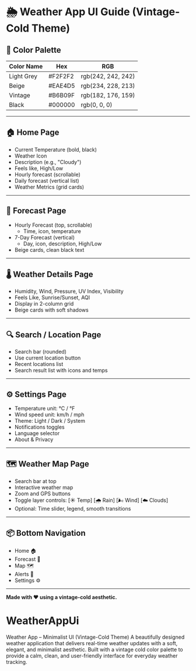 # 🌦️ Weather App UI Guide (Vintage-Cold Theme)

## 🎨 Color Palette
| Color Name | Hex     | RGB              |
|------------|---------|------------------|
| Light Grey | #F2F2F2 | rgb(242, 242, 242) |
| Beige      | #EAE4D5 | rgb(234, 228, 213) |
| Vintage    | #B6B09F | rgb(182, 176, 159) |
| Black      | #000000 | rgb(0, 0, 0)       |

---

## 🏠 Home Page
- Current Temperature (bold, black)
- Weather Icon
- Description (e.g., "Cloudy")
- Feels like, High/Low
- Hourly forecast (scrollable)
- Daily forecast (vertical list)
- Weather Metrics (grid cards)

---

## 📅 Forecast Page
- Hourly Forecast (top, scrollable)
  - Time, icon, temperature
- 7-Day Forecast (vertical)
  - Day, icon, description, High/Low
- Beige cards, clean black text

---

## 🌡️ Weather Details Page
- Humidity, Wind, Pressure, UV Index, Visibility
- Feels Like, Sunrise/Sunset, AQI
- Display in 2-column grid
- Beige cards with soft shadows

---

## 🔍 Search / Location Page
- Search bar (rounded)
- Use current location button
- Recent locations list
- Search result list with icons and temps

---

## ⚙️ Settings Page
- Temperature unit: °C / °F
- Wind speed unit: km/h / mph
- Theme: Light / Dark / System
- Notifications toggles
- Language selector
- About & Privacy

---

## 🗺️ Weather Map Page
- Search bar at top
- Interactive weather map
- Zoom and GPS buttons
- Toggle layer controls: [☀️ Temp] [🌧️ Rain] [🌬️ Wind] [☁️ Clouds]
- Optional: Time slider, legend, smooth transitions

---

## 📦 Bottom Navigation
- Home 🏠
- Forecast 📅
- Map 🗺️
- Alerts 🔔
- Settings ⚙️

---

**Made with ❤️ using a vintage-cold aesthetic.**

# WeatherAppUi
 Weather App – Minimalist UI (Vintage-Cold Theme)  A beautifully designed weather application that delivers real-time weather updates with a soft, elegant, and minimalist aesthetic. Built with a vintage cold color palette to provide a calm, clean, and user-friendly interface for everyday weather tracking.
